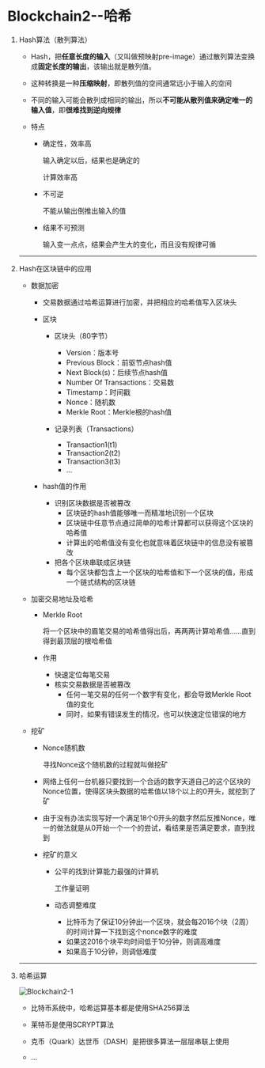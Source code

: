 # Blockchain2--哈希

1. Hash算法（散列算法）

   + Hash，把**任意长度的输入**（又叫做预映射pre-image）通过散列算法变换成**固定长度的输出**，该输出就是散列值。

   + 这种转换是一种**压缩映射**，即散列值的空间通常远小于输入的空间

   + 不同的输入可能会散列成相同的输出，所以**不可能从散列值来确定唯一的输入值**，即**很难找到逆向规律**

   + 特点

     + 确定性，效率高

       输入确定以后，结果也是确定的

       计算效率高

     + 不可逆

       不能从输出倒推出输入的值

     + 结果不可预测

       输入变一点点，结果会产生大的变化，而且没有规律可循

   ---

2. Hash在区块链中的应用

   + 数据加密

     + 交易数据通过哈希运算进行加密，并把相应的哈希值写入区块头

     + 区块

       + 区块头（80字节）
         + Version：版本号
         + Previous Block：前驱节点hash值
         + Next Block(s)：后续节点hash值
         + Number Of Transactions：交易数
         + Timestamp：时间戳
         + Nonce：随机数
         + Merkle Root：Merkle根的hash值

       + 记录列表（Transactions）
         + Transaction1(t1)
         + Transaction2(t2)
         + Transaction3(t3)
         + ...

     + hash值的作用

       + 识别区块数据是否被篡改
         + 区块链的hash值能够唯一而精准地识别一个区块
         + 区块链中任意节点通过简单的哈希计算都可以获得这个区块的哈希值
         + 计算出的哈希值没有变化也就意味着区块链中的信息没有被篡改
       + 把各个区块串联成区块链
         + 每个区块都包含上一个区块的哈希值和下一个区块的值，形成一个链式结构的区块链

   + 加密交易地址及哈希

     + Merkle Root

       将一个区块中的眉笔交易的哈希值得出后，再两两计算哈希值......直到得到最顶层的根哈希值

     + 作用
       + 快速定位每笔交易
       + 核实交易数据是否被篡改
         + 任何一笔交易的任何一个数字有变化，都会导致Merkle Root值的变化
         + 同时，如果有错误发生的情况，也可以快速定位错误的地方

   + 挖矿

     + Nonce随机数

       寻找Nonce这个随机数的过程就叫做挖矿

     + 网络上任何一台机器只要找到一个合适的数字天道自己的这个区块的Nonce位置，使得区块头数据的哈希值以18个以上的0开头，就挖到了矿

     + 由于没有办法实现写好一个满足18个0开头的数字然后反推Nonce，唯一的做法就是从0开始一个一个的尝试，看结果是否满足要求，直到找到

     + 挖矿的意义

       + 公平的找到计算能力最强的计算机

         工作量证明

       + 动态调整难度
         + 比特币为了保证10分钟出一个区块，就会每2016个块（2周）的时间计算一下找到这个nonce数字的难度
         + 如果这2016个块平均时间低于10分钟，则调高难度
         + 如果高于10分钟，则调低难度

   ---

3. 哈希运算

   ![Blockchain2-1](E:\Notes\Blockchain\Blockchain2-1.webp)

   + 比特币系统中，哈希运算基本都是使用SHA256算法

   + 莱特币是使用SCRYPT算法

   + 克币（Quark）达世币（DASH）是把很多算法一层层串联上使用

   + ...

     

   

   

   

   

